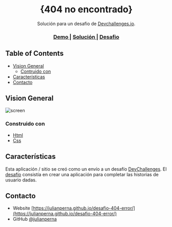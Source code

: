 <!-- Please update value in the {}  -->

<h1 align="center">{404 no encontrado}</h1>

<div align="center">
   Solución para un  desafio de <a href="http://devchallenges.io" target="_blank">Devchallenges.io</a>.
</div>

<div align="center">
  <h3>
    <a href="https://julianperna.github.io/desafio-404-error/">
      Demo
    </a>
    <span> | </span>
    <a href="https://github.com/julianperna/desafio-404-error">
      Solución
    </a>
    <span> | </span>
    <a href="https://devchallenges.io/challenges/wBunSb7FPrIepJZAg0sY">
      Desafio
    </a>
  </h3>
</div>

<!-- TABLE OF CONTENTS -->

## Table of Contents

- [Vision General](#vision)
  - [Contruido con](#contruidocon)
- [Características](#caracteristicas)
- [Contacto](#contacto) 

<!-- OVERVIEW -->

## Vision General

![screen](https://user-images.githubusercontent.com/70858276/127235245-dbbe4e73-47ce-415b-ac16-102e1557fc27.png)

### Construido con


- [Html](https://es.wikipedia.org/wiki/HTML)
- [Css](https://es.wikipedia.org/wiki/Hoja_de_estilos_en_cascada)

## Características

Esta aplicación / sitio se creó como un envío a un desafío [DevChallenges](https://devchallenges.io/challenges). El [desafío](https://devchallenges.io/challenges/wBunSb7FPrIepJZAg0sY) consistía en crear una aplicación para completar las historias de usuario dadas.

## Contacto

- Website [https://julianperna.github.io/desafio-404-error/](https://julianperna.github.io/desafio-404-error/)
- GitHub [@julianperna](https://{github.com/julianperna})

